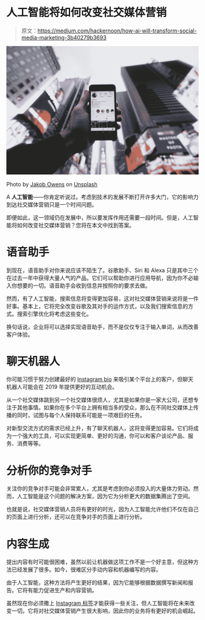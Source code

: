 # 人工智能将如何改变社交媒体营销

> 原文：<https://medium.com/hackernoon/how-ai-will-transform-social-media-marketing-3b40279b3693>

![](img/81814372cded630ba9e45e26b6e1423a.png)

Photo by [Jakob Owens](https://unsplash.com/@jakobowens1?utm_source=medium&utm_medium=referral) on [Unsplash](https://unsplash.com?utm_source=medium&utm_medium=referral)

A **人工智能**——你肯定听说过。考虑到技术的发展不断打开许多大门，它的影响力到达社交媒体营销只是一个时间问题。

即便如此，这一领域仍在发展中，所以要发挥作用还需要一段时间。但是，人工智能将如何改变社交媒体营销？您将在本文中找到答案。

# **语音助手**

到现在，语音助手对你来说应该不陌生了。谷歌助手、Siri 和 Alexa 只是其中三个在过去一年中获得大量人气的产品。它们可以帮助你进行应用导航，因为你不必输入你想要的一切。语音助手会收到信息并按照你的要求去做。

然而，有了人工智能，搜索信息将变得更加容易，这对社交媒体营销来说将是一件好事。基本上，它将完全改变谷歌及其对手的运作方式，以及我们搜索信息的方式。搜索引擎优化将考虑这些变化。

换句话说，企业将可以选择实现语音助手，而不是仅仅专注于输入单词，从而改善客户体验。

# **聊天机器人**

你可能习惯于努力创建最好的 [Instagram bio](https://bio.fm) 来吸引某个平台上的客户，但聊天机器人可能会在 2019 年提供更好的互动机会。

从一个社交媒体跳到另一个社交媒体很烦人，尤其是如果你是一家大公司，还想专注于其他事情。如果你在多个平台上拥有相当多的受众，那么在不同社交媒体上传播的同时，试图与每个人保持联系可能是一项艰巨的任务。

对新型交流方式的需求已经上升，有了聊天机器人，这将变得更加容易。它们将成为一个强大的工具，可以实现更简单、更好的沟通，你可以和客户谈论产品、服务、消费等等。

# **分析你的竞争对手**

关注你的竞争对手可能会非常累人，尤其是考虑到你必须投入的大量体力劳动。然而，人工智能是这个问题的解决方案，因为它为分析更大的数据集腾出了空间。

也就是说，社交媒体营销人员将有更好的时光，因为人工智能允许他们不仅在自己的页面上进行分析，还可以在竞争对手的页面上进行分析。

# **内容生成**

提出内容有时可能很困难，虽然以前让机器做这项工作不是一个好主意，但这种方法已经发展了很多。如今，很难区分手动内容和机器编写的内容。

由于人工智能，这种方法将产生更好的结果，因为它能够根据数据撰写新闻和报告。它将有能力促进生产和内容营销。

虽然现在你必须撒上 [Instagram 标签](https://hashtags.app)才能获得一些关注，但人工智能将在未来改变一切。它将对社交媒体营销产生很大影响，因此你的业务将有更好的机会崛起。